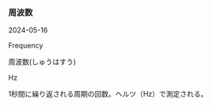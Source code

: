 <article id="周波数">

### 周波数

<p class="st_update_header">2024-05-16</p>
<p class="st_name_header_en">Frequency</p>
<p class="st_name_header_jp">周波数(しゅうはすう)</p>
<p class="st_name_header_abbreviation">Hz</p>
<div class="article_explanation">1秒間に繰り返される周期の回数。ヘルツ（Hz）で測定される。</div>
</article>
